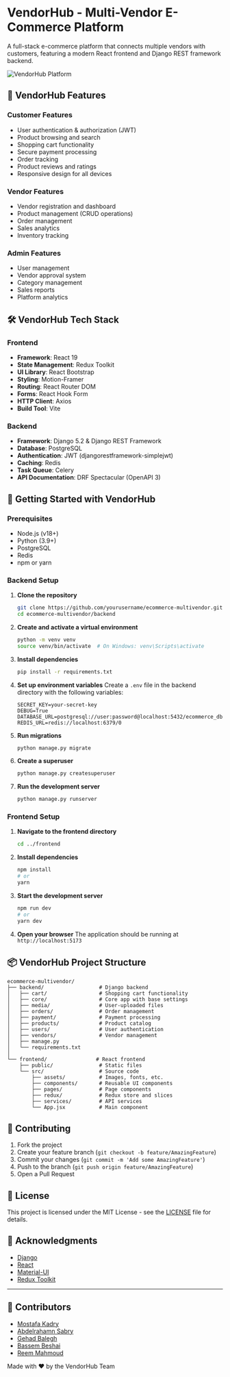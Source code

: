# VendorHub - Multi-Vendor E-Commerce Platform

A full-stack e-commerce platform that connects multiple vendors with customers, featuring a modern React frontend and Django REST framework backend.

![VendorHub Platform](https://via.placeholder.com/800x400?text=VendorHub+E-Commerce+Platform)

## 🚀 VendorHub Features

### Customer Features
- User authentication & authorization (JWT)
- Product browsing and search
- Shopping cart functionality
- Secure payment processing
- Order tracking
- Product reviews and ratings
- Responsive design for all devices

### Vendor Features
- Vendor registration and dashboard
- Product management (CRUD operations)
- Order management
- Sales analytics
- Inventory tracking

### Admin Features
- User management
- Vendor approval system
- Category management
- Sales reports
- Platform analytics

## 🛠️ VendorHub Tech Stack

### Frontend
- **Framework**: React 19
- **State Management**: Redux Toolkit
- **UI Library**: React Bootstrap
- **Styling**: Motion-Framer
- **Routing**: React Router DOM
- **Forms**: React Hook Form
- **HTTP Client**: Axios
- **Build Tool**: Vite

### Backend
- **Framework**: Django 5.2 & Django REST Framework
- **Database**: PostgreSQL
- **Authentication**: JWT (djangorestframework-simplejwt)
- **Caching**: Redis
- **Task Queue**: Celery
- **API Documentation**: DRF Spectacular (OpenAPI 3)

## 🚀 Getting Started with VendorHub

### Prerequisites
- Node.js (v18+)
- Python (3.9+)
- PostgreSQL
- Redis
- npm or yarn

### Backend Setup

1. **Clone the repository**
   ```bash
   git clone https://github.com/yourusername/ecommerce-multivendor.git
   cd ecommerce-multivendor/backend
   ```

2. **Create and activate a virtual environment**
   ```bash
   python -m venv venv
   source venv/bin/activate  # On Windows: venv\Scripts\activate
   ```

3. **Install dependencies**
   ```bash
   pip install -r requirements.txt
   ```

4. **Set up environment variables**
   Create a `.env` file in the backend directory with the following variables:
   ```
   SECRET_KEY=your-secret-key
   DEBUG=True
   DATABASE_URL=postgresql://user:password@localhost:5432/ecommerce_db
   REDIS_URL=redis://localhost:6379/0
   ```

5. **Run migrations**
   ```bash
   python manage.py migrate
   ```

6. **Create a superuser**
   ```bash
   python manage.py createsuperuser
   ```

7. **Run the development server**
   ```bash
   python manage.py runserver
   ```

### Frontend Setup

1. **Navigate to the frontend directory**
   ```bash
   cd ../frontend
   ```

2. **Install dependencies**
   ```bash
   npm install
   # or
   yarn
   ```

3. **Start the development server**
   ```bash
   npm run dev
   # or
   yarn dev
   ```

4. **Open your browser**
   The application should be running at `http://localhost:5173`

## 📦 VendorHub Project Structure

```
ecommerce-multivendor/
├── backend/                  # Django backend
│   ├── cart/                 # Shopping cart functionality
│   ├── core/                 # Core app with base settings
│   ├── media/                # User-uploaded files
│   ├── orders/               # Order management
│   ├── payment/              # Payment processing
│   ├── products/             # Product catalog
│   ├── users/                # User authentication
│   ├── vendors/              # Vendor management
│   ├── manage.py
│   └── requirements.txt
│
└── frontend/                # React frontend
    ├── public/               # Static files
    └── src/                  # Source code
        ├── assets/           # Images, fonts, etc.
        ├── components/       # Reusable UI components
        ├── pages/            # Page components
        ├── redux/            # Redux store and slices
        ├── services/         # API services
        └── App.jsx           # Main component
```

## 🤝 Contributing

1. Fork the project
2. Create your feature branch (`git checkout -b feature/AmazingFeature`)
3. Commit your changes (`git commit -m 'Add some AmazingFeature'`)
4. Push to the branch (`git push origin feature/AmazingFeature`)
5. Open a Pull Request

## 📄 License

This project is licensed under the MIT License - see the [LICENSE](LICENSE) file for details.

## 🙏 Acknowledgments

- [Django](https://www.djangoproject.com/)
- [React](https://reactjs.org/)
- [Material-UI](https://mui.com/)
- [Redux Toolkit](https://redux-toolkit.js.org/)

---

## 👥 Contributors

- [Mostafa Kadry](https://github.com/MostafaKadry)
- [Abdelrahamn Sabry](https://github.com/AbdelrahmanSabryA)
- [Gehad Balegh](https://github.com/GehadBalegh)
- [Bassem Beshai](https://github.com/BassemBeshay)
- [Reem Mahmoud](https://github.com/ReemMahmoud1)

Made with ❤️ by the VendorHub Team

